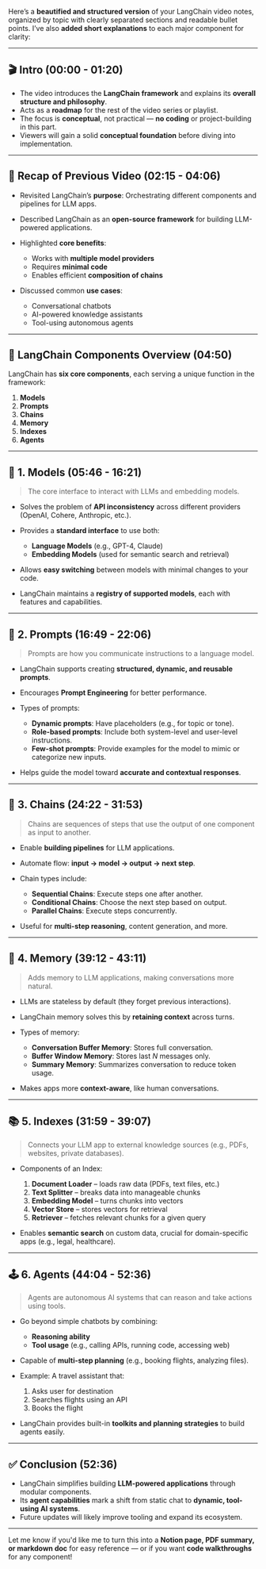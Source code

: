 Here’s a **beautified and structured version** of your LangChain video notes, organized by topic with clearly separated sections and readable bullet points. I’ve also **added short explanations** to each major component for clarity:

---

## 🎬 **Intro** (00:00 - 01:20)

* The video introduces the **LangChain framework** and explains its **overall structure and philosophy**.
* Acts as a **roadmap** for the rest of the video series or playlist.
* The focus is **conceptual**, not practical — **no coding** or project-building in this part.
* Viewers will gain a solid **conceptual foundation** before diving into implementation.

---

## 🔁 **Recap of Previous Video** (02:15 - 04:06)

* Revisited LangChain’s **purpose**: Orchestrating different components and pipelines for LLM apps.
* Described LangChain as an **open-source framework** for building LLM-powered applications.
* Highlighted **core benefits**:

  * Works with **multiple model providers**
  * Requires **minimal code**
  * Enables efficient **composition of chains**
* Discussed common **use cases**:

  * Conversational chatbots
  * AI-powered knowledge assistants
  * Tool-using autonomous agents

---

## 🧩 **LangChain Components Overview** (04:50)

LangChain has **six core components**, each serving a unique function in the framework:

1. **Models**
2. **Prompts**
3. **Chains**
4. **Memory**
5. **Indexes**
6. **Agents**

---

## 🤖 **1. Models** (05:46 - 16:21)

> The core interface to interact with LLMs and embedding models.

* Solves the problem of **API inconsistency** across different providers (OpenAI, Cohere, Anthropic, etc.).
* Provides a **standard interface** to use both:

  * **Language Models** (e.g., GPT-4, Claude)
  * **Embedding Models** (used for semantic search and retrieval)
* Allows **easy switching** between models with minimal changes to your code.
* LangChain maintains a **registry of supported models**, each with features and capabilities.

---

## 📝 **2. Prompts** (16:49 - 22:06)

> Prompts are how you communicate instructions to a language model.

* LangChain supports creating **structured, dynamic, and reusable prompts**.
* Encourages **Prompt Engineering** for better performance.
* Types of prompts:

  * **Dynamic prompts**: Have placeholders (e.g., for topic or tone).
  * **Role-based prompts**: Include both system-level and user-level instructions.
  * **Few-shot prompts**: Provide examples for the model to mimic or categorize new inputs.
* Helps guide the model toward **accurate and contextual responses**.

---

## 🔗 **3. Chains** (24:22 - 31:53)

> Chains are sequences of steps that use the output of one component as input to another.

* Enable **building pipelines** for LLM applications.
* Automate flow: **input → model → output → next step**.
* Chain types include:

  * **Sequential Chains**: Execute steps one after another.
  * **Conditional Chains**: Choose the next step based on output.
  * **Parallel Chains**: Execute steps concurrently.
* Useful for **multi-step reasoning**, content generation, and more.

---

## 🧠 **4. Memory** (39:12 - 43:11)

> Adds memory to LLM applications, making conversations more natural.

* LLMs are stateless by default (they forget previous interactions).
* LangChain memory solves this by **retaining context** across turns.
* Types of memory:

  * **Conversation Buffer Memory**: Stores full conversation.
  * **Buffer Window Memory**: Stores last *N* messages only.
  * **Summary Memory**: Summarizes conversation to reduce token usage.
* Makes apps more **context-aware**, like human conversations.

---

## 📚 **5. Indexes** (31:59 - 39:07)

> Connects your LLM app to external knowledge sources (e.g., PDFs, websites, private databases).

* Components of an Index:

  1. **Document Loader** – loads raw data (PDFs, text files, etc.)
  2. **Text Splitter** – breaks data into manageable chunks
  3. **Embedding Model** – turns chunks into vectors
  4. **Vector Store** – stores vectors for retrieval
  5. **Retriever** – fetches relevant chunks for a given query
* Enables **semantic search** on custom data, crucial for domain-specific apps (e.g., legal, healthcare).

---

## 🕹️ **6. Agents** (44:04 - 52:36)

> Agents are autonomous AI systems that can reason and take actions using tools.

* Go beyond simple chatbots by combining:

  * **Reasoning ability**
  * **Tool usage** (e.g., calling APIs, running code, accessing web)
* Capable of **multi-step planning** (e.g., booking flights, analyzing files).
* Example: A travel assistant that:

  1. Asks user for destination
  2. Searches flights using an API
  3. Books the flight
* LangChain provides built-in **toolkits and planning strategies** to build agents easily.

---

## ✅ **Conclusion** (52:36)

* LangChain simplifies building **LLM-powered applications** through modular components.
* Its **agent capabilities** mark a shift from static chat to **dynamic, tool-using AI systems**.
* Future updates will likely improve tooling and expand its ecosystem.

---

Let me know if you'd like me to turn this into a **Notion page, PDF summary, or markdown doc** for easy reference — or if you want **code walkthroughs** for any component!
